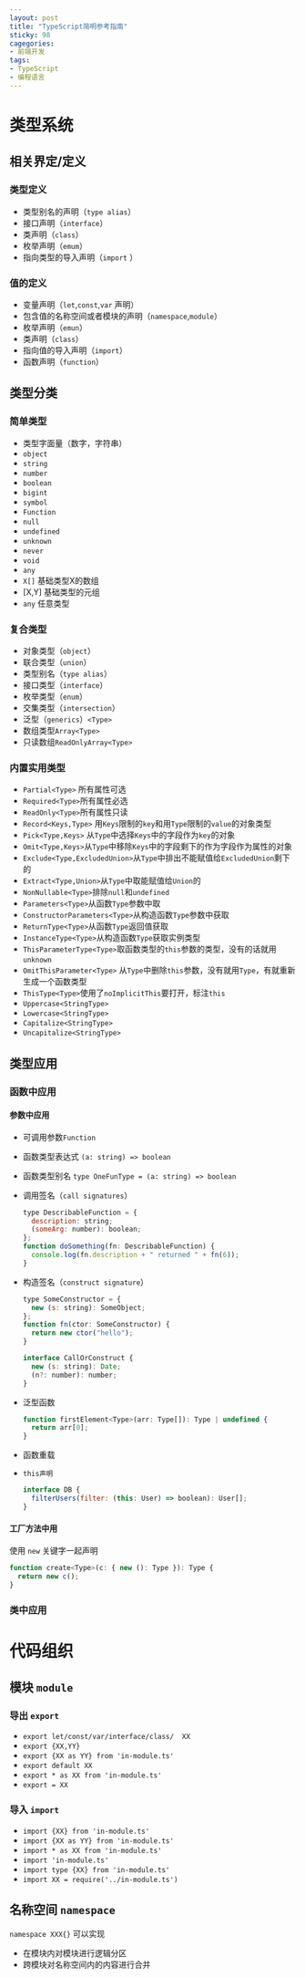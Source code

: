 ```yaml
---
layout: post
title: "TypeScript简明参考指南"
sticky: 98
cagegories: 
- 前端开发
tags: 
- TypeScript
- 编程语言
---
```




# 类型系统

## 相关界定/定义

### 类型定义

- 类型别名的声明（`type alias`）
- 接口声明（`interface`）
- 类声明（`class`）
- 枚举声明（`emum`）
- 指向类型的导入声明（`import` ）

### 值的定义

- 变量声明（`let`,`const`,`var` 声明）
- 包含值的名称空间或者模块的声明（`namespace`,`module`）
- 枚举声明（`emun`）
- 类声明（`class`）
- 指向值的导入声明（`import`）
- 函数声明（`function`）

## 类型分类

### 简单类型

- 类型字面量（数字，字符串）
- `object`
- `string`
- `number`
- `boolean`
- `bigint`
- `symbol`
- `Function`
- `null`
- `undefined`
- `unknown`
- `never`
- `void`
- `any`
- `X[]` 基础类型X的数组
- [X,Y] 基础类型的元组
- `any` 任意类型

### 复合类型

- 对象类型（`object`）
- 联合类型（`union`）
- 类型别名（`type alias`）
- 接口类型（`interface`）
- 枚举类型（`enum`）
- 交集类型（`intersection`）
- 泛型（`generics`）`<Type>`
- 数组类型`Array<Type>`
- 只读数组`ReadOnlyArray<Type>`



### 内置实用类型

- `Partial<Type>` 所有属性可选
- `Required<Type>`所有属性必选
- `ReadOnly<Type>`所有属性只读
- `Record<Keys,Type>` 用`Keys`限制的`key`和用`Type`限制的`value`的对象类型
- `Pick<Type,Keys>` 从`Type`中选择`Keys`中的字段作为`key`的对象
- `Omit<Type,Keys>`从`Type`中移除`Keys`中的字段剩下的作为字段作为属性的对象
- `Exclude<Type,ExcludedUnion>`从`Type`中排出不能赋值给`ExcludedUnion`剩下的
- `Extract<Type,Union>`从`Type`中取能赋值给`Union`的
- `NonNullable<Type>`排除`null`和`undefined`
- `Parameters<Type>`从函数`Type`参数中取
- `ConstructorParameters<Type>`从构造函数`Type`参数中获取 
- `ReturnType<Type>`从函数`Type`返回值获取
- `InstanceType<Type>`从构造函数`Type`获取实例类型
- `ThisParameterType<Type>`取函数类型的`this`参数的类型，没有的话就用`unknown`
- `OmitThisParameter<Type>` 从`Type`中删除`this`参数，没有就用`Type`，有就重新生成一个函数类型
- `ThisType<Type>`使用了`noImplicitThis`要打开，标注`this`
- `Uppercase<StringType>`
- `Lowercase<StringType>`
- `Capitalize<StringType>`
- `Uncapitalize<StringType>`

## 类型应用

### 函数中应用

#### 参数中应用

- 可调用参数`Function`

- 函数类型表达式 `(a: string) => boolean`

- 函数类型别名 `type OneFunType = (a: string) => boolean`

- 调用签名（`call signatures`）

  ```javascript
  type DescribableFunction = {
    description: string;
    (someArg: number): boolean;
  };
  function doSomething(fn: DescribableFunction) {
    console.log(fn.description + " returned " + fn(6));
  }
  ```

- 构造签名（`construct signature`）

  ```javascript
  type SomeConstructor = {
    new (s: string): SomeObject;
  };
  function fn(ctor: SomeConstructor) {
    return new ctor("hello");
  }
  
  interface CallOrConstruct {
    new (s: string): Date;
    (n?: number): number;
  }
  ```

- 泛型函数

  ```javascript
  function firstElement<Type>(arr: Type[]): Type | undefined {
    return arr[0];
  }
  ```

- 函数重载

- `this声明`

  ```javascript
  interface DB {
    filterUsers(filter: (this: User) => boolean): User[];
  }
  ```

  

#### 工厂方法中用

使用 `new` 关键字一起声明

```javascript
function create<Type>(c: { new (): Type }): Type {
  return new c();
}
```

### 类中应用



# 代码组织

## 模块 `module`

### 导出 `export`

- `export let/const/var/interface/class/  XX`
- `export {XX,YY}`
- `export {XX as YY} from 'in-module.ts'`
- `export default XX`
- `export * as XX from 'in-module.ts'`
- `export = XX`



### 导入 `import`

- `import {XX} from 'in-module.ts'`
- `import {XX as YY} from 'in-module.ts'`
- `import * as XX from 'in-module.ts'`
- `import 'in-module.ts'`
- `import type {XX} from 'in-module.ts'`
- `import XX = require('../in-module.ts')`

## 名称空间 `namespace`

`namespace XXX{}` 可以实现

- 在模块内对模块进行逻辑分区 
- 跨模块对名称空间内的内容进行合并
